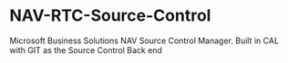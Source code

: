 # NAV-RTC-Source-Control
Microsoft Business Solutions NAV Source Control Manager. Built in CAL with GIT as the Source Control Back end

